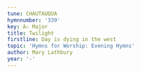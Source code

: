 ```yaml
---
tune: CHAUTAUQUA
hymnnumber: '339'
key: A♭ Major
title: Twilight
firstline: Day is dying in the west
topic: 'Hymns for Worship: Evening Hymns'
author: Mary Lathbury
year: '-'
---
```


